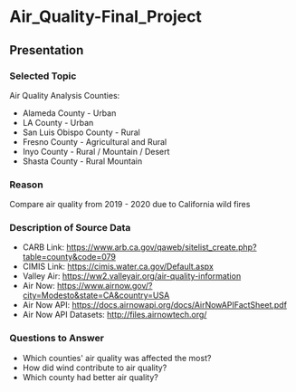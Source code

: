 # Air_Quality-Final_Project

## Presentation

### Selected Topic

Air Quality Analysis
Counties:
- Alameda County - Urban
- LA County - Urban
- San Luis Obispo County - Rural 
- Fresno County - Agricultural and Rural
- Inyo County - Rural / Mountain / Desert
- Shasta County - Rural Mountain

### Reason

Compare air quality from 2019 - 2020 due to California wild fires

### Description of Source Data

- CARB Link: https://www.arb.ca.gov/qaweb/sitelist_create.php?table=county&code=079
- CIMIS Link: https://cimis.water.ca.gov/Default.aspx
- Valley Air: https://ww2.valleyair.org/air-quality-information
- Air Now: https://www.airnow.gov/?city=Modesto&state=CA&country=USA
- Air Now API: https://docs.airnowapi.org/docs/AirNowAPIFactSheet.pdf
- Air Now API Datasets: http://files.airnowtech.org/

### Questions to Answer

- Which counties' air quality was affected the most?
- How did wind contribute to air quality?
- Which county had better air quality?
